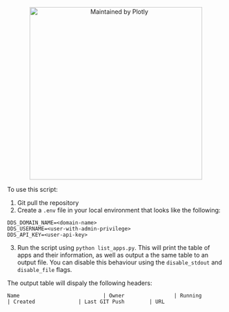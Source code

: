 <div align="center">
  <a href="https://dash.plotly.com/project-maintenance">
    <img src="https://dash.plotly.com/assets/images/maintained-by-plotly.png" width="400px" alt="Maintained by Plotly">
  </a>
</div>


To use this script:
1. Git pull the repository
2. Create a `.env` file in your local environment that looks like the following:
```
DDS_DOMAIN_NAME=<domain-name>
DDS_USERNAME=<user-with-admin-privilege>
DDS_API_KEY=<user-api-key>
```
3. Run the script using `python list_apps.py`. This will print the table of apps and their information, as well as output a the same table to an output file. You can disable this behaviour using the `disable_stdout` and `disable_file` flags.

The output table will dispaly the following headers:
```
Name                           | Owner                | Running              | Created              | Last GIT Push        | URL      
```
